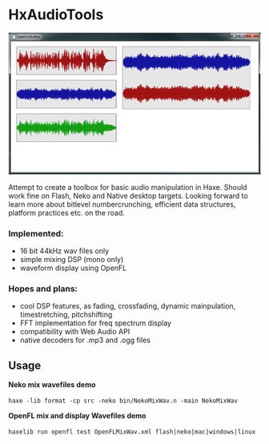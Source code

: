 # HxAudioTools

![HxAudioTools.hx](/screenshot.png?raw=true "HxAudioTools.hx")

Attempt to create a toolbox for basic audio manipulation in Haxe.
Should work fine on Flash, Neko and Native desktop targets.
Looking forward to learn more about bitlevel numbercrunching, efficient data structures, platform practices etc. on the road.

### Implemented: 
- 16 bit 44kHz wav files only
- simple mixing DSP (mono only)
- waveform display using OpenFL

### Hopes and plans:
- cool DSP features, as fading, crossfading, dynamic mainpulation, timestretching, pitchshifting
- FFT implementation for freq spectrum display
- compatibility with Web Audio API
- native decoders for .mp3 and .ogg files

## Usage
**Neko mix wavefiles demo**

`haxe -lib format -cp src -neko bin/NekoMixWav.n -main NekoMixWav`
	
**OpenFL mix and display Wavefiles demo**

`haxelib run openfl test OpenFLMixWav.xml flash|neko|mac|windows|linux`
